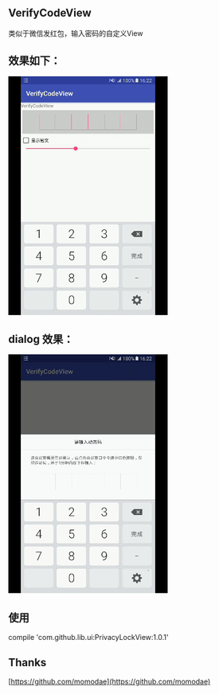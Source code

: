 ## VerifyCodeView
类似于微信发红包，输入密码的自定义View

## 效果如下：
  ![normal](https://github.com/zhaoyubetter/MarkdownPhotos/raw/master/gif/device-2017-06-08-162225.gif)

## dialog 效果：
![normal](https://github.com/zhaoyubetter/MarkdownPhotos/raw/master/gif/device-2017-06-08-162250.gif)

## 使用

compile 'com.github.lib.ui:PrivacyLockView:1.0.1'

## Thanks
[https://github.com/momodae](https://github.com/momodae)
